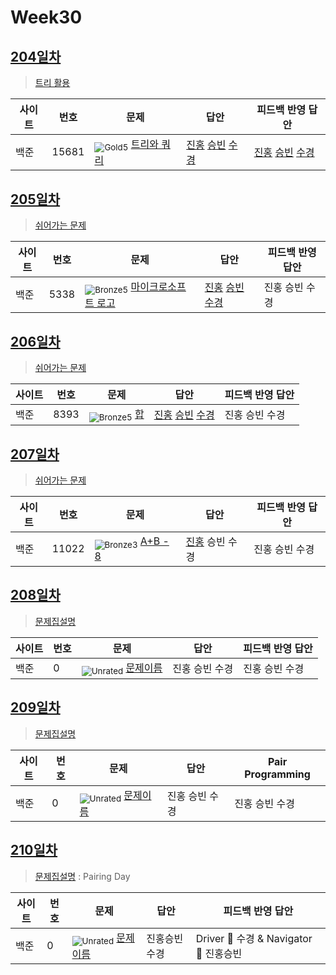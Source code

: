<!-- tier 리스트 S -->

[unrated]: https://user-images.githubusercontent.com/33937365/126247607-85783912-c11a-4d50-ac36-8cc7dcb75cd2.png
[bronze5]: https://user-images.githubusercontent.com/33937365/126247611-e362d727-17a4-4737-a232-5827e185ab7c.png
[Bronze3]: https://user-images.githubusercontent.com/33937365/126247613-b8408610-7bc4-40f8-804f-a30a45ddbb68.png
[gold5]: https://user-images.githubusercontent.com/33937365/126247627-2979d4d5-915a-4c4e-adb7-c171f9bafe28.png
[gold4]: https://user-images.githubusercontent.com/33937365/126247629-b24e1e24-4579-450f-bc3c-f166361091dd.png

<!-- tier 리스트 E -->

# Week30

## [204일차](Day204)

> [트리 활용](https://www.acmicpc.net/group/workbook/view/9797/35412)

| 사이트 | 번호  | 문제                                                                     | 답안                                                                                             | 피드백 반영 답안 |
| ------ | ----- | ------------------------------------------------------------------------ | ------------------------------------------------------------------------------------------------ | ---------------- |
| 백준   | 15681 | <sub>![Gold5]</sub> [트리와 쿼리](https://www.acmicpc.net/problem/15681) | [진홍](Day204/boj15681_kjh.java) [승빈](Day204/boj15681_wsb.java) [수경](Day204/boj15681_hsk.py) | [진홍](Day204/boj15681_kjh.java) [승빈](Day204/boj15681_wsb_fb.java) [수경](Day204/boj15681_hsk.py)   |

## [205일차](Day205)

> [쉬어가는 문제](https://www.acmicpc.net/group/workbook/view/9797/35421)

| 사이트 | 번호 | 문제                                                                              | 답안                                                                                        | 피드백 반영 답안 |
| ------ | ---- | --------------------------------------------------------------------------------- | ------------------------------------------------------------------------------------------- | ---------------- |
| 백준   | 5338 | <sub>![Bronze5]</sub> [마이크로소프트 로고](https://www.acmicpc.net/problem/5338) | [진홍](Day205/boj5338_kjh.py) [승빈](Day205/boj5338_wsb.java) [수경](Day205/boj5338_hsk.js) | 진홍 승빈 수경   |

## [206일차](Day206)

> [쉬어가는 문제](https://www.acmicpc.net/group/workbook/view/9797/35469)

| 사이트 | 번호 | 문제                                                                              | 답안           | 피드백 반영 답안 |
| ------ | ---- | --------------------------------------------------------------------------------- | -------------- | ---------------- |
| 백준   | 8393 | <sub>![Bronze5]</sub> [합](https://www.acmicpc.net/problem/8393) | [진홍](Day206/boj8393_kjh.py) [승빈](Day206/boj8393_wsb.java) [수경](Day206/boj8393_hsk.js) | 진홍 승빈 수경   |

## [207일차](Day207)

> [쉬어가는 문제](https://www.acmicpc.net/group/workbook/view/9797/35531)

| 사이트 | 번호 | 문제                                       | 답안           | 피드백 반영 답안 |
| ------ | ---- | ------------------------------------------ | -------------- | ---------------- |
| 백준   | 11022 | <sub>![Bronze3]</sub> [A+B - 8](https://www.acmicpc.net/problem/11022) | [진홍](Day207/bj11022_kjh.py) 승빈 수경 | 진홍 승빈 수경   |

## [208일차](Day208)

> [문제집설명](문제집링크)

| 사이트 | 번호 | 문제                                       | 답안           | 피드백 반영 답안 |
| ------ | ---- | ------------------------------------------ | -------------- | ---------------- |
| 백준   | 0    | <sub>![Unrated]</sub> [문제이름](문제링크) | 진홍 승빈 수경 | 진홍 승빈 수경   |

## [209일차](Day209)

> [문제집설명](문제집링크)

| 사이트 | 번호 | 문제                                       | 답안           | Pair Programming |
| ------ | ---- | ------------------------------------------ | -------------- | ---------------- |
| 백준   | 0    | <sub>![Unrated]</sub> [문제이름](문제링크) | 진홍 승빈 수경 | 진홍 승빈 수경   |

## [210일차](Day210)

> [문제집설명](문제집링크) : Pairing Day

| 사이트 | 번호 | 문제                                       | 답안         | 피드백 반영 답안                       |
| ------ | ---- | ------------------------------------------ | ------------ | -------------------------------------- |
| 백준   | 0    | <sub>![Unrated]</sub> [문제이름](문제링크) | 진홍승빈수경 | Driver 🚗 수경 & Navigator 🧭 진홍승빈 |
